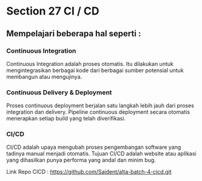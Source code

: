 # Section 27 CI / CD
## Mempelajari beberapa hal seperti :

### Continuous Integration
Continuous Integration adalah proses otomatis. Itu dilakukan untuk mengintegrasikan berbagai kode dari berbagai sumber potensial untuk membangun atau mengujinya.

### Continuous Delivery & Deployment
Proses continuous deployment berjalan satu langkah lebih jauh dari proses integration dan delivery.
Pipeline continuous deployment secara otomatis menerapkan setiap build yang telah diverifikasi.

### CI/CD
CI/CD adalah upaya mengubah proses pengembangan software yang tadinya manual menjadi otomatis. Tujuan CI/CD adalah website atau aplikasi yang dihasilkan punya performa yang andal dan minim bug.

Link Repo CICD : https://github.com/Saident/alta-batch-4-cicd.git 